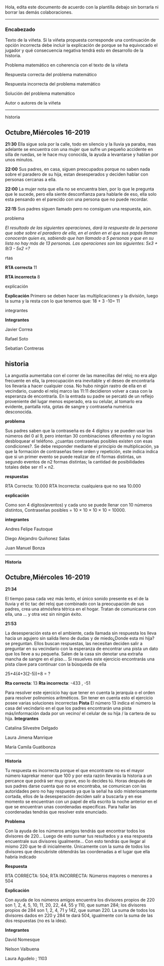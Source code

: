 Hola, edita este documento de acuerdo con la plantilla debajo sin borrarla ni borrar las demás colaboraciones.


**********************************************************************
### Encabezado

Texto de la viñeta. Si la viñeta propuesta corresponde una continuación de opción incorrecta debe incluir la explicación de porque se ha equivocado el jugador y qué consecuencia negativa tendrá esto en desarrollo de la historia.

Problema matemático en coherencia con el texto de la viñeta

Respuesta correcta del problema matemático

Respuesta incorrecta del problema matemático

Solución del problema matemático

Autor o autores de la viñeta
**********************************************************************

historia

## Octubre,Miércoles 16-2019

**21:30**
Ella sigue sola por la calle, todo en silencio y la lluvia ya paraba, mas adelante se encuentra con una mujer que sufre un pequeño accidente en silla de ruedas, se le hace muy conocida, la ayuda a levantarse y hablan por unos minutos.

**22:00**
Sus padres, en casa, siguen preocupados porque no saben nada sobre el paradero de su hija, estan desesperados y deciden hablar con personas cercanas a ella.

**22:00**
La mujer nota que ella no se encuentra bien, por lo que le pregunta que le sucede, pero ella siente desconfianza para hablarle de eso, ella solo esta pensando en el parecido con una persona que no puede recordar.

**22:15**
Sus padres siguen llamado pero no consiguen una respuesta, aún.

problema

_El resultado de las siguientes operaciones, dará la respuesta de la persona que sabe sobre el paradero de ella, en el orden en el que sus papás llaman conocerán quien es, sabiendo que han llamado a 5 personas y que en su lista no hay más de 13 personas. Las operaciones son las siguientes: 5x3 + 9/3 - 5x2 =?_

rtas

**RTA correcta** 11

**RTA incorrecta** 8

explicación

**Explicación** Primero se deben hacer las multiplicaciones y la división, luego la suma y la resta con lo que tenemos que:
18 + 3 -10= 11

integrantes

**Integrantes**

Javier Correa

Rafael Soto

Sebatian Contreras


## historia

La angustia aumentaba con el correr de las manecillas del reloj; no era algo frecuente en ella, la preocupación era inevitable y el deseo de encontrarla los llevaría a hacer cualquier cosa.
No hubo ningún rastro de ella en el vecindario, cuando el reloj marco las 11:11 decidieron volver a casa con la esperanza de encontrarla.
En la entrada su padre se percató de un reflejo proveniente del lugar menos esperado, era su celular, al tomarlo era evidente, pantalla rota, gotas de sangre y contraseña numérica desconocida.

**problema**

Sus padres saben que la contraseña es de 4 dígitos y se pueden usar los números del 0 al 9, pero intentan 30 combinaciones diferentes y no logran desbloquear el teléfono. ¿cuantas contraseñas posibles existen con esas condiciones?. 
Se debe responder mediante el principio de multiplicación,  ya que la formación de contraseñas tiene orden y repetición, este indica indica que si un primer evento se puede realizar de n1 formas distintas, un segundo eventos de n2 formas distintas; la cantidad de posibilidades totales debe ser n1 × n2.

**respuestas** 

RTA Correcta: 10.000
RTA Incorrecta: cualquiera que no sea 10.000

**explicación**

Como son 4 dígitos(eventos) y cada uno se puede llenar con 10 números distintos, 
Contraseñas posibles = 10 × 10 × 10 × 10 = 10000.

**integrantes**

Andres Felipe Fautoque

Diego Alejandro Quiñonez Salas 

Juan Manuel Bonza 
*************************************************************************************

**Historia**

## Octubre,Miércoles 16-2019

**21:34**

El tiempo pasa cada vez más lento, el único sonido presente es el de la lluvia  y el tic tac del reloj que combinado con la preocupación de sus padres, crea una atmósfera tétrica en el hogar. Tratan de comunicarse con ella, una ... y otra vez sin ningún éxito. 

**21:53**

La desesperación esta en el ambiente, cada llamada sin respuesta los lleva hacia un agujero sin salida lleno de dudas y de miedo¿Donde esta mi hija? se preguntan.
Ellos buscan respuestas, las necesitan deciden salir a preguntar en su vecindario con la esperanza de encontrar una pista un dato que los lleve a su pequeña. Salen de la casa sin denotar una extraña mancha de sangre en el piso...
Si resuelves este ejercicio encontrarás una pista clave para continuar con la búsqueda de ella

25+4(4+3(2-5))+8 = ?

**Rta correcta**: 13 
**Rta incorrecta**: -433 , -51  

Para resolver este ejercicio hay que tener en cuenta la jerarquía o el orden para resolver polinomios aritméticos. Sin tener en cuenta esto el ejercicio posee varias soluciones incorrectas
**Pista**
El número 13 indica el número la casa del vecindario en el que los padres encontrarán una pista más/información dada por un vecino/ el celular de su hija / la cartera de su hija.
**Integrantes**

Catalina Silvestre Delgado

Laura Jimena Manrique

María Camila Guatibonza

  ************************************************ ************************************************
  
**Historia**
  
Tu respuesta es incorrecta porque el que encontraste no es el mayor número kaprekar menor que 100 y por esta razón llevarás la historia a un percance que podrá ser muy grave, eso lo decides tú. 
Horas después de sus padres darse cuenta que no se encontraba, se comunican con las autoridades pero no hay respuesta ya que la señal ha sido misteriosamente cortada, ellos de la desesperación deciden salir a buscarla y en ese momento se encuentran con un papel de ella escrito la noche anterior en el que se encuentran unas coordenadas específicas. Para hallar las coordenadas tendrás que resolver este enunciado.

**Problema**

Con la ayuda de los números amigos tendrás que encontrar todos los divisores de 220… Luego de esto sumar tus resultados y a esa respuesta encuentrale sus divisores igualmente… Con esto tendrás que llegar al mismo 220 que te di inicialmente. Únicamente con la suma de todos los divisores que descubriste obtendrás las coordenadas a el lugar que ella habría indicado

**Respuesta**

RTA CORRECTA: 504; 
RTA INCORRECTA: Números mayores o menores a 504

**Explicación**

Con ayuda de los números amigos encuentra los divisores propios de 220 son 1, 2, 4, 5, 10, 11, 20, 22, 44, 55 y 110, que suman 284; los divisores propios de 284 son 1, 2, 4, 71 y 142, que suman 220. La suma de todos los divisores dados en 220 y 284 te dará 504, igualmente con la suma de las dos respuestas (no es la idea).

**Integrantes**

David Nomesque

Nelson Valbuena

Laura Agudelo ; 
1103

